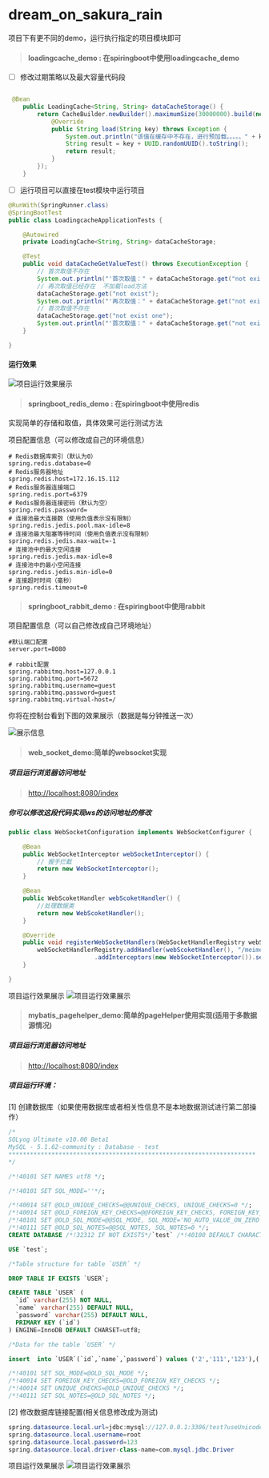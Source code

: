 # dream_on_sakura_rain
项目下有更不同的demo，运行执行指定的项目模块即可

> #### loadingcache_demo : 在spiringboot中使用loadingcache_demo


- [ ] 修改过期策略以及最大容量代码段

```java

 @Bean
    public LoadingCache<String, String> dataCacheStorage() {
        return CacheBuilder.newBuilder().maximumSize(30000000).build(new CacheLoader<String, String>() {
            @Override
            public String load(String key) throws Exception {
                System.out.println("该值在缓存中不存在，进行预加载。。。。。" + key);
                String result = key + UUID.randomUUID().toString();
                return result;
            }
        });
    }
```

-[ ] 运行项目可以直接在test模块中运行项目
```java
@RunWith(SpringRunner.class)
@SpringBootTest
public class LoadingcacheApplicationTests {

	@Autowired
	private LoadingCache<String, String> dataCacheStorage;

	@Test
	public void dataCacheGetValueTest() throws ExecutionException {
		// 首次取值不存在
		System.out.println("'首次取值：" + dataCacheStorage.get("not exist"));
		// 再次取值已经存在  不加载load方法
		dataCacheStorage.get("not exist");
		System.out.println("'再次取值：" + dataCacheStorage.get("not exist"));
		// 首次取值不存在
		dataCacheStorage.get("not exist one");
		System.out.println("'首次取值：" + dataCacheStorage.get("not exist one"));
	}

}

```

#### 运行效果
![项目运行效果展示](https://github.com/licunzhi/dream_on_sakura_rain/blob/master/loadingcache_demo/images/result.png)

> #### springboot_redis_demo : 在spiringboot中使用redis

实现简单的存储和取值，具体效果可运行测试方法

项目配置信息（可以修改成自己的环境信息）
```properties
# Redis数据库索引（默认为0）
spring.redis.database=0
# Redis服务器地址
spring.redis.host=172.16.15.112
# Redis服务器连接端口
spring.redis.port=6379
# Redis服务器连接密码（默认为空）
spring.redis.password=
# 连接池最大连接数（使用负值表示没有限制）
spring.redis.jedis.pool.max-idle=8
# 连接池最大阻塞等待时间（使用负值表示没有限制）
spring.redis.jedis.max-wait=-1
# 连接池中的最大空闲连接
spring.redis.jedis.max-idle=8
# 连接池中的最小空闲连接
spring.redis.jedis.min-idle=0
# 连接超时时间（毫秒）
spring.redis.timeout=0
```

> #### springboot_rabbit_demo : 在spiringboot中使用rabbit

项目配置信息（可以自己修改成自己环境地址）
```properties
#默认端口配置
server.port=8080

# rabbit配置
spring.rabbitmq.host=127.0.0.1
spring.rabbitmq.port=5672
spring.rabbitmq.username=guest
spring.rabbitmq.password=guest
spring.rabbitmq.virtual-host=/
```

你将在控制台看到下图的效果展示（数据是每分钟推送一次）

![展示信息](https://github.com/licunzhi/dream_on_sakura_rain/blob/master/springboot_rabbit_demo/images/result.png)

> #### web_socket_demo:简单的websocket实现

#####  项目运行浏览器访问地址
> [http://localhost:8080/index](http://127.0.0.1:8080/index)

##### 你可以修改这段代码实现ws的访问地址的修改
```java
public class WebSocketConfiguration implements WebSocketConfigurer {

    @Bean
    public WebSocketInterceptor webSocketInterceptor() {
        // 握手拦截
        return new WebSocketInterceptor();
    }

    @Bean
    public WebScoketHandler webScoketHandler() {
        //处理数据类
        return new WebScoketHandler();
    }

    @Override
    public void registerWebSocketHandlers(WebSocketHandlerRegistry webSocketHandlerRegistry) {
        webSocketHandlerRegistry.addHandler(webScoketHandler(), "/meimei/websocket")
                        .addInterceptors(new WebSocketInterceptor()).setAllowedOrigins("*");
    }

}
```

项目运行效果展示
![项目运行效果展示](https://github.com/licunzhi/dream_on_sakura_rain/blob/master/web_socket_demo/images/result.png)



> #### mybatis_pagehelper_demo:简单的pageHelper使用实现(适用于多数据源情况)

#####  项目运行浏览器访问地址
> [http://localhost:8080/index](http://127.0.0.1:8080/index/licunzhi)

##### 项目运行环境：

[1] 创建数据库（如果使用数据库或者相关性信息不是本地数据测试进行第二部操作）
```sql
/*
SQLyog Ultimate v10.00 Beta1
MySQL - 5.1.62-community : Database - test
*********************************************************************
*/

/*!40101 SET NAMES utf8 */;

/*!40101 SET SQL_MODE=''*/;

/*!40014 SET @OLD_UNIQUE_CHECKS=@@UNIQUE_CHECKS, UNIQUE_CHECKS=0 */;
/*!40014 SET @OLD_FOREIGN_KEY_CHECKS=@@FOREIGN_KEY_CHECKS, FOREIGN_KEY_CHECKS=0 */;
/*!40101 SET @OLD_SQL_MODE=@@SQL_MODE, SQL_MODE='NO_AUTO_VALUE_ON_ZERO' */;
/*!40111 SET @OLD_SQL_NOTES=@@SQL_NOTES, SQL_NOTES=0 */;
CREATE DATABASE /*!32312 IF NOT EXISTS*/`test` /*!40100 DEFAULT CHARACTER SET latin1 */;

USE `test`;

/*Table structure for table `USER` */

DROP TABLE IF EXISTS `USER`;

CREATE TABLE `USER` (
  `id` varchar(255) NOT NULL,
  `name` varchar(255) DEFAULT NULL,
  `password` varchar(255) DEFAULT NULL,
  PRIMARY KEY (`id`)
) ENGINE=InnoDB DEFAULT CHARSET=utf8;

/*Data for the table `USER` */

insert  into `USER`(`id`,`name`,`password`) values ('2','111','123'),('3','222','123'),('4','333','123'),('5','444','456'),('6','55','466');

/*!40101 SET SQL_MODE=@OLD_SQL_MODE */;
/*!40014 SET FOREIGN_KEY_CHECKS=@OLD_FOREIGN_KEY_CHECKS */;
/*!40014 SET UNIQUE_CHECKS=@OLD_UNIQUE_CHECKS */;
/*!40111 SET SQL_NOTES=@OLD_SQL_NOTES */;

```
[2] 修改数据库链接配置(相关信息修改成为测试)
```java
spring.datasource.local.url=jdbc:mysql://127.0.0.1:3306/test?useUnicode=true&characterEncoding=utf-8
spring.datasource.local.username=root
spring.datasource.local.password=123
spring.datasource.local.driver-class-name=com.mysql.jdbc.Driver
```


项目运行效果展示
![项目运行效果展示](https://github.com/licunzhi/dream_on_sakura_rain/blob/master/mybatis_pagehelper_demo/images/result.png)

